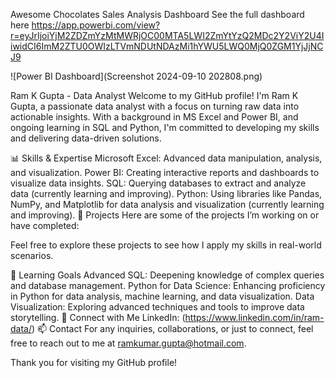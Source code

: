 Awesome Chocolates Sales Analysis Dashboard
See the full dashboard here https://app.powerbi.com/view?r=eyJrIjoiYjM2ZDZmYzMtMWRjOC00MTA5LWI2ZmYtYzQ2MDc2Y2ViY2U4IiwidCI6ImM2ZTU0OWIzLTVmNDUtNDAzMi1hYWU5LWQ0MjQ0ZGM1YjJjNCJ9


![Power BI Dashboard](Screenshot 2024-09-10 202808.png)





Ram K Gupta - Data Analyst Welcome to my GitHub profile! I'm Ram K Gupta, a passionate data analyst with a focus on turning raw data into actionable insights. 
With a background in MS Excel and Power BI, and ongoing learning in SQL and Python, I'm committed to developing my skills and delivering data-driven solutions.

📊 Skills & Expertise 
Microsoft Excel: Advanced data manipulation, analysis, and visualization. 
Power BI: Creating interactive reports and dashboards to visualize data insights. 
SQL: Querying databases to extract and analyze data (currently learning and improving). 
Python: Using libraries like Pandas, NumPy, and Matplotlib for data analysis and visualization (currently learning and improving). 
📁 Projects Here are some of the projects I’m working on or have completed:

Feel free to explore these projects to see how I apply my skills in real-world scenarios.

🚀 Learning Goals 
Advanced SQL: Deepening knowledge of complex queries and database management. 
Python for Data Science: Enhancing proficiency in Python for data analysis, machine learning, and data visualization. 
Data Visualization: Exploring advanced techniques and tools to improve data storytelling. 
🔗 Connect with Me LinkedIn: (https://www.linkedin.com/in/ram-data/) 
📫 Contact For any inquiries, collaborations, or just to connect, feel free to reach out to me at ramkumar.gupta@hotmail.com.

Thank you for visiting my GitHub profile!
